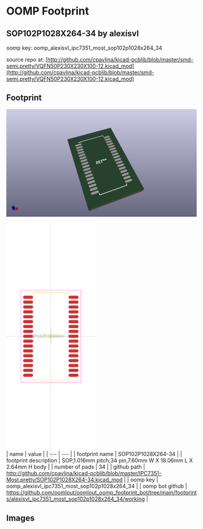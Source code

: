 # OOMP Footprint  
## SOP102P1028X264-34  by alexisvl  
  
oomp key: oomp_alexisvl_ipc7351_most_sop102p1028x264_34  
  
source repo at: [http://github.com/cpavlina/kicad-pcblib/blob/master/smd-semi.pretty/VQFN50P230X230X100-12.kicad_mod](http://github.com/cpavlina/kicad-pcblib/blob/master/smd-semi.pretty/VQFN50P230X230X100-12.kicad_mod)  
## Footprint  
  
[![working_kicad_pcb_3d.png](working_kicad_pcb_3d_600.png)](working_kicad_pcb_3d.png)  
  
[![working.png](working_600.png)](working.png)  
| name | value | 
| --- | --- | 
| footprint name | SOP102P1028X264-34 | 
| footprint description | SOP,1.016mm pitch;34 pin,7.60mm W X 18.06mm L X 2.64mm H body | 
| number of pads | 34 | 
| github path | http://github.com/cpavlina/kicad-pcblib/blob/master/IPC7351-Most.pretty/SOP102P1028X264-34.kicad_mod | 
| oomp key | oomp_alexisvl_ipc7351_most_sop102p1028x264_34 | 
| oomp bot github | https://github.com/oomlout/oomlout_oomp_footprint_bot/tree/main/footprints/alexisvl_ipc7351_most_sop102p1028x264_34/working | 
## Images  

